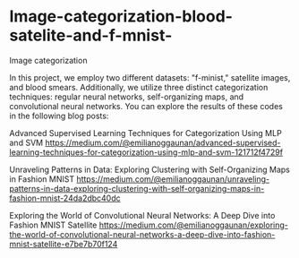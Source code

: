 # Image-categorization-blood-satelite-and-f-mnist-
Image categorization 

In this project, we employ two different datasets: "f-minist," satellite images, and blood smears. Additionally, we utilize three distinct categorization techniques: regular neural networks, self-organizing maps, and convolutional neural networks. You can explore the results of these codes in the following blog posts:

Advanced Supervised Learning Techniques for Categorization Using MLP and SVM
https://medium.com/@emilianoggaunan/advanced-supervised-learning-techniques-for-categorization-using-mlp-and-svm-121712f4729f

Unraveling Patterns in Data: Exploring Clustering with Self-Organizing Maps in Fashion MNIST
https://medium.com/@emilianoggaunan/unraveling-patterns-in-data-exploring-clustering-with-self-organizing-maps-in-fashion-mnist-24da2dbc40dc

Exploring the World of Convolutional Neural Networks: A Deep Dive into Fashion MNIST Satellite
https://medium.com/@emilianoggaunan/exploring-the-world-of-convolutional-neural-networks-a-deep-dive-into-fashion-mnist-satellite-e7be7b70f124
